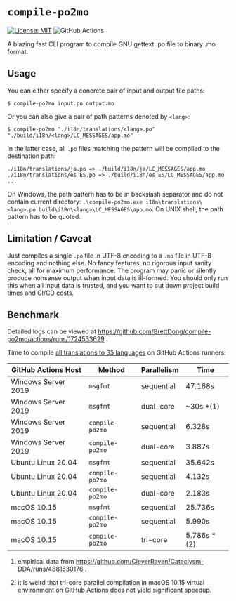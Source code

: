 # `compile-po2mo`

[![License: MIT](https://img.shields.io/badge/License-MIT-yellow.svg)](https://opensource.org/licenses/MIT)
![GitHub Actions](https://github.com/BrettDong/compile-po2mo/actions/workflows/release.yml/badge.svg)

A blazing fast CLI program to compile GNU gettext .po file to binary .mo format.

## Usage

You can either specify a concrete pair of input and output file paths:

`$ compile-po2mo input.po output.mo`

Or you can also give a pair of path patterns denoted by `<lang>`:

`$ compile-po2mo "./i18n/translations/<lang>.po" "./build/i18n/<lang>/LC_MESSAGES/app.mo"`

In the latter case, all `.po` files matching the pattern will be compiled to the destination path:

```
./i18n/translations/ja.po => ./build/i18n/ja/LC_MESSAGES/app.mo
./i18n/translations/es_ES.po => ./build/i18n/es_ES/LC_MESSAGES/app.mo
...
```

On Windows, the path pattern has to be in backslash separator and do not contain current directory: `.\compile-po2mo.exe i18n\translations\<lang>.po build\i18n\<lang>\LC_MESSAGES\app.mo`. On UNIX shell, the path pattern has to be quoted.

## Limitation / Caveat

Just compiles a single `.po` file in UTF-8 encoding to a `.mo` file in UTF-8 encoding and nothing else. No fancy features, no rigorous input sanity check, all for maximum performance. The program may panic or silently produce nonsense output when input data is ill-formed. You should only run this when all input data is trusted, and you want to cut down project build times and CI/CD costs.

## Benchmark

Detailed logs can be viewed at https://github.com/BrettDong/compile-po2mo/actions/runs/1724533629 .

Time to compile [all translations to 35 languages](https://github.com/CleverRaven/Cataclysm-DDA/tree/372311faa019666a9015e7e8254a53bae98190e2/lang/po) on GitHub Actions runners:

| GitHub Actions Host | Method | Parallelism | Time |
|---|---|---|---|
| Windows Server 2019 | `msgfmt` | sequential | 47.168s |
| Windows Server 2019 | `msgfmt` | dual-core | ~30s *(1) |
| Windows Server 2019 | `compile-po2mo` | sequential | 6.328s |
| Windows Server 2019 | `compile-po2mo` | dual-core | 3.887s |
| Ubuntu Linux 20.04 | `msgfmt` | sequential | 35.642s |
| Ubuntu Linux 20.04 | `compile-po2mo` | sequential | 4.132s |
| Ubuntu Linux 20.04 | `compile-po2mo` | dual-core | 2.183s |
| macOS 10.15 | `msgfmt` | sequential | 25.736s |
| macOS 10.15 | `compile-po2mo` | sequential | 5.990s |
| macOS 10.15 | `compile-po2mo` | tri-core | 5.786s *(2) |

1. empirical data from https://github.com/CleverRaven/Cataclysm-DDA/runs/4881530176 .

2. it is weird that tri-core parallel compilation in macOS 10.15 virtual environment on GitHub Actions does not yield significant speedup.
